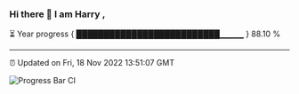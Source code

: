 ### Hi there 👋 I am Harry , 

⏳ Year progress { ██████████████████████████▁▁▁▁ } 88.10 %

---

⏰ Updated on Fri, 18 Nov 2022 13:51:07 GMT

![Progress Bar CI](https://github.com/duykhang68/duykhang68/workflows/Progress%20Bar%20CI/badge.svg)
